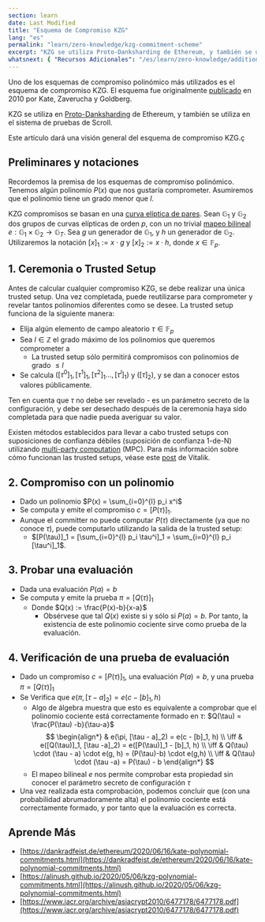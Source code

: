 ```yaml
---
section: learn
date: Last Modified
title: "Esquema de Compromiso KZG"
lang: "es"
permalink: "learn/zero-knowledge/kzg-commitment-scheme"
excerpt: "KZG se utiliza Proto-Danksharding de Ethereum, y también se utiliza en el sistema de pruebas de Scroll. Este artículo dará una visión general del esquema de compromiso KZG."
whatsnext: { "Recursos Adicionales": "/es/learn/zero-knowledge/additional-zk-learning-resources" }
---
```


Uno de los esquemas de compromiso polinómico más utilizados es el esquema de compromiso KZG. El esquema fue originalmente [publicado](https://www.iacr.org/archive/asiacrypt2010/6477178/6477178.pdf) en 2010 por Kate, Zaverucha y Goldberg.

KZG se utiliza en [Proto-Danksharding](https://notes.ethereum.org/@vbuterin/proto_danksharding_faq) de Ethereum, y también se utiliza en el sistema de pruebas de Scroll.

Este artículo dará una visión general del esquema de compromiso KZG.ç

## Preliminares y notaciones

Recordemos la premisa de los esquemas de compromiso polinómico. Tenemos algún polinomio $P(x)$ que nos gustaría comprometer. Asumiremos que el polinomio tiene un grado menor que $l$.

KZG compromisos se basan en una [curva elíptica de pares](https://vitalik.eth.limo/general/2017/01/14/exploring_ecp.html). Sean $\mathbb{G}_1$ y $\mathbb{G}_2$ dos grupos de curvas elípticas de orden $p$, con un no trivial [mapeo bilineal](https://en.wikipedia.org/wiki/Bilinear_map) $e: \mathbb{G}_1 \times \mathbb{G}_2 \rightarrow \mathbb{G}_T$. Sea $g$ un generador de $\mathbb{G}_1$, y $h$ un generador de $\mathbb{G}_2$. Utilizaremos la notación $[x]_1 := x \cdot g$ y $[x]_2 := x \cdot h$, donde $x \in \mathbb{F}_p$.

## 1. Ceremonia o Trusted Setup

Antes de calcular cualquier compromiso KZG, se debe realizar una única trusted setup. Una vez completada, puede reutilizarse para comprometer y revelar tantos polinomios diferentes como se desee. La trusted setup funciona de la siguiente manera:

- Elija algún elemento de campo aleatorio $\tau \in \mathbb{F}_p$
- Sea $l \in \mathbb{Z}$ el grado máximo de los polinomios que queremos comprometer a
  - La trusted setup sólo permitirá compromisos con polinomios de grado $\leq l$
- Se calcula $([\tau^0]_1,[\tau^1]_1,[\tau^{2}]_1\ldots,[\tau^{l}]_1)$ y $([\tau]_2)$, y se dan a conocer estos valores públicamente.

Ten en cuenta que $\tau$ no debe ser revelado - es un parámetro secreto de la configuración, y debe ser desechado después de la ceremonia haya sido completada para que nadie pueda averiguar su valor.

Existen métodos establecidos para llevar a cabo trusted setups con suposiciones de confianza débiles (suposición de confianza 1-de-N) utilizando [multi-party computation](https://en.wikipedia.org/wiki/Secure_multi-party_computation) (MPC). Para más información sobre cómo funcionan las trusted setups, véase este [post](https://vitalik.eth.limo/general/2022/03/14/trustedsetup.html) de Vitalik.

## 2. Compromiso con un polinomio

- Dado un polinomio $P(x) = \sum_{i=0}^{l} p_i x^i$
- Se computa y emite el compromiso $c = [P(\tau)]_1$.
- Aunque el committer no puede computar $P(\tau)$ directamente (ya que no conoce $\tau$), puede computarlo utilizando la salida de la trusted setup:
  - $[P(\tau)]_1 = [\sum_{i=0}^{l} p_i \tau^i]_1 = \sum_{i=0}^{l} p_i [\tau^i]_1$.

## 3. Probar una evaluación

- Dada una evaluación $P(a) = b$
- Se computa y emite la prueba $\pi = [Q(\tau)]_1$
  - Donde $Q(x) := \frac{P(x)-b}{x-a}$
    - Obsérvese que tal $Q(x)$ existe si y sólo si $P(a) = b$. Por tanto, la existencia de este polinomio cociente sirve como prueba de la evaluación.

## 4. Verificación de una prueba de evaluación

- Dado un compromiso $c = [P(\tau)]_1$, una evaluación $P(a) = b$, y una prueba $\pi = [Q(\tau)]_1$
- Se Verifica que $e(\pi, [\tau - a]_2) = e(c - [b]_1, h)$
  - Algo de álgebra muestra que esto es equivalente a comprobar que el polinomio cociente está correctamente formado en $\tau$: $Q(\tau) = \frac{P(\tau) -b}{\tau-a}$
    $$
    \begin{align*}
    & e(\pi, [\tau - a]_2) = e(c - [b]_1, h) \\ \iff
    & e([Q(\tau)]_1, [\tau -a]_2) = e([P(\tau)]_1 - [b]_1, h) \\ \iff
    &  Q(\tau) \cdot (\tau - a) \cdot e(g, h) = (P(\tau)-b) \cdot e(g,h) \\ \iff
    & Q(\tau) \cdot (\tau -a) = P(\tau) - b
    \end{align*}
    $$
  - El mapeo bilineal $e$ nos permite comprobar esta propiedad sin conocer el parámetro secreto de configuración $\tau$
- Una vez realizada esta comprobación, podemos concluir que (con una probabilidad abrumadoramente alta) el polinomio cociente está correctamente formado, y por tanto que la evaluación es correcta.

## Aprende Más

- [https://dankradfeist.de/ethereum/2020/06/16/kate-polynomial-commitments.html](https://dankradfeist.de/ethereum/2020/06/16/kate-polynomial-commitments.html)
- [https://alinush.github.io/2020/05/06/kzg-polynomial-commitments.html](https://alinush.github.io/2020/05/06/kzg-polynomial-commitments.html)
- [https://www.iacr.org/archive/asiacrypt2010/6477178/6477178.pdf](https://www.iacr.org/archive/asiacrypt2010/6477178/6477178.pdf)

